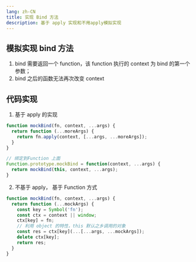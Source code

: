 ```yaml
---
lang: zh-CN
title: 实现 Bind 方法
description: 基于 apply 实现和不用apply模拟实现
---
```


## 模拟实现 bind 方法

1. bind 需要返回一个 function，该 function 执行的 context 为 bind 的第一个参数；
2. bind 之后的函数无法再次改变 context

## 代码实现
1. 基于 apply 的实现
```js
function mockBind(fn, context, ...args) {
  return function (...moreArgs) {
    return fn.apply(context, [...args, ...moreArgs]);
  }
}

// 绑定到Function 上面
Function.prototype.mockBind = function(context, ...args) {
  return mockBind(this, context, ...args);
}

```

2. 不基于 apply， 基于 Function 方式
```js
function mockBind(fn, context, ...args) {
  return function (...mockArgs) {
    const key = Symbol('fn');
    const ctx = context || window;
    ctx[key] = fn;
    // 利用 object 的特性，this 默认之乡调用的对象
    const res = ctx[key](...[...args, ...mockArgs]);
    delete ctx[key];
    return res;
  }
}
```